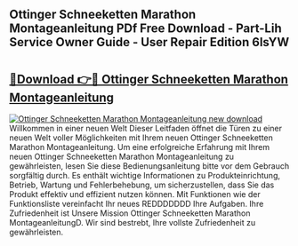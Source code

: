 ## Ottinger Schneeketten Marathon Montageanleitung PDf Free Download - Part-Lih Service Owner Guide - User Repair Edition 6lsYW

# <h2><a href="http://df8cu5.blite.top/?on=Ottinger+Schneeketten+Marathon+Montageanleitung">🔗Download 👉🔴 Ottinger Schneeketten Marathon Montageanleitung</a></h2>

[![Ottinger Schneeketten Marathon Montageanleitung new download](https://i.imgur.com/lujVjoI.png)](http://df8cu5.blite.top/?on=Ottinger+Schneeketten+Marathon+Montageanleitung)
Willkommen in einer neuen Welt Dieser Leitfaden öffnet die Türen zu einer neuen Welt voller Möglichkeiten mit Ihrem neuen Ottinger Schneeketten Marathon Montageanleitung. Um eine erfolgreiche Erfahrung mit Ihrem neuen Ottinger Schneeketten Marathon Montageanleitung zu gewährleisten, lesen Sie diese Bedienungsanleitung bitte vor dem Gebrauch sorgfältig durch. Es enthält wichtige Informationen zu Produkteinrichtung, Betrieb, Wartung und Fehlerbehebung, um sicherzustellen, dass Sie das Produkt effektiv und effizient nutzen können. Mit Funktionen wie der Funktionsliste vereinfacht Ihr neues REDDDDDDD Ihre Aufgaben. Ihre Zufriedenheit ist Unsere Mission Ottinger Schneeketten Marathon MontageanleitungD. Wir sind bestrebt, Ihre vollste Zufriedenheit zu gewährleisten.
